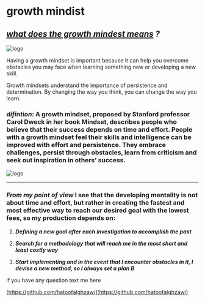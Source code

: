 #  **growth mindist**


## ***[what does the growth mindest means](https://hbr.org/2016/01/what-having-a-growth-mindset-actually-means) ?***


![logo](https://www.screwtheninetofive.com/wp-content/uploads/2020/01/Blog-Jan-9_-Featured.png)

Having a growth mindset is important because it can help you overcome obstacles you may face when learning something new or developing a new skill. 


 Growth mindsets understand the importance of persistence and determination. By changing the way you think, you can change the way you learn.



 ### ***difintion***: A growth mindset, proposed by Stanford professor Carol Dweck in her book Mindset, describes people who believe that their success depends on time and effort. People with a growth mindset feel their skills and intelligence can be improved with effort and persistence. They embrace challenges, persist through obstacles, learn from criticism and seek out inspiration in others’ success.

![logo](https://bemycareercoach.com/wp-content/uploads/Fixed-Mindset-vs-Growth-Mindset.png)

***


### ***From my point of view*** I see that the developing mentality is not about time and effort, but rather in creating the fastest and most effective way to reach our desired goal with the lowest fees, so my production depends on:




   
   1. ***Defining a new goal after each investigation to accomplish the past*** 

2. ***Search for a methodology that will reach me in the most short and least costly way***

3. ***Start implementing and in the event that I encounter obstacles in it, I devise a  new  method, so I always set a plan B***


if you have any question text me here

[https://github.com/hatoofalghzawi](https://github.com/hatoofalghzawi)